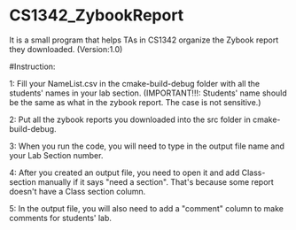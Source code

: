 # CS1342_ZybookReport


It is a small program that helps TAs in CS1342 organize the Zybook report they downloaded. (Version:1.0)

#Instruction:

1: Fill your NameList.csv in the cmake-build-debug folder with all the students' names in your lab section.
(IMPORTANT!!!: Students' name should be the same as what in the zybook report. The case is not sensitive.)

2: Put all the zybook reports you downloaded into the src folder in cmake-build-debug.

3: When you run the code, you will need to type in the output file name and your Lab Section number.

4: After you created an output file, you need to open it and add Class-section manually if it says "need a section". That's because some report doesn't have a Class section column.

5: In the output file, you will also need to add a "comment" column to make comments for students' lab.